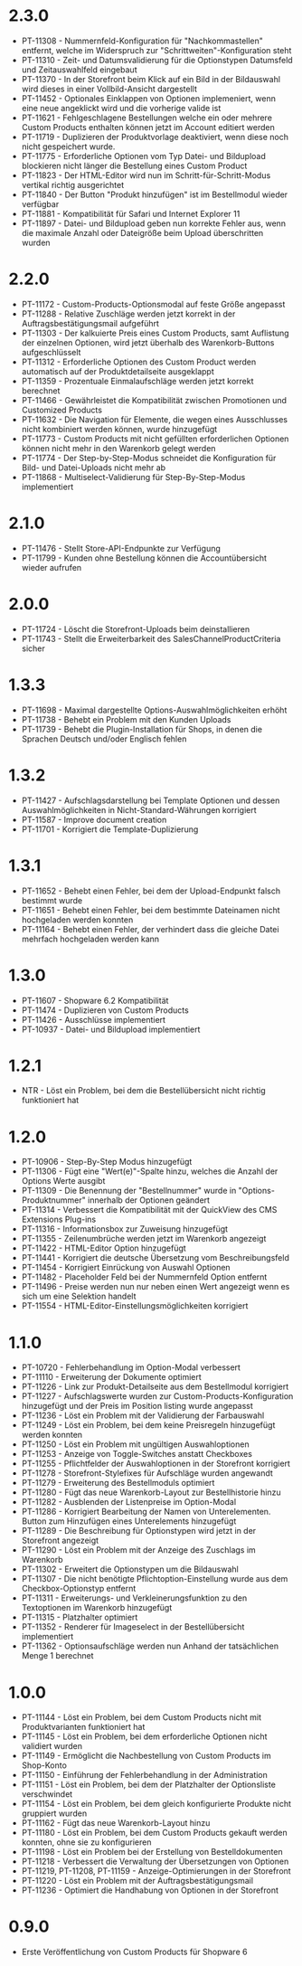 # 2.3.0
- PT-11308 - Nummernfeld-Konfiguration für "Nachkommastellen" entfernt, welche im Widerspruch zur "Schrittweiten"-Konfiguration steht
- PT-11310 - Zeit- und Datumsvalidierung für die Optionstypen Datumsfeld und Zeitauswahlfeld eingebaut 
- PT-11370 - In der Storefront beim Klick auf ein Bild in der Bildauswahl wird dieses in einer Vollbild-Ansicht dargestellt
- PT-11452 - Optionales Einklappen von Optionen implemeniert, wenn eine neue angeklickt wird und die vorherige valide ist
- PT-11621 - Fehlgeschlagene Bestellungen welche ein oder mehrere Custom Products enthalten können jetzt im Account editiert werden
- PT-11719 - Duplizieren der Produktvorlage deaktiviert, wenn diese noch nicht gespeichert wurde.
- PT-11775 - Erforderliche Optionen vom Typ Datei- und Bildupload blockieren nicht länger die Bestellung eines Custom Product
- PT-11823 - Der HTML-Editor wird nun im Schritt-für-Schritt-Modus vertikal richtig ausgerichtet
- PT-11840 - Der Button "Produkt hinzufügen" ist im Bestellmodul wieder verfügbar
- PT-11881 - Kompatibilität für Safari und Internet Explorer 11
- PT-11897 - Datei- und Bildupload geben nun korrekte Fehler aus, wenn die maximale Anzahl oder Dateigröße beim Upload überschritten wurden

# 2.2.0
- PT-11172 - Custom-Products-Optionsmodal auf feste Größe angepasst
- PT-11288 - Relative Zuschläge werden jetzt korrekt in der Auftragsbestätigungsmail aufgeführt
- PT-11303 - Der kalkuierte Preis eines Custom Products, samt Auflistung der einzelnen Optionen, wird jetzt überhalb des Warenkorb-Buttons aufgeschlüsselt
- PT-11312 - Erforderliche Optionen des Custom Product werden automatisch auf der Produktdetailseite ausgeklappt
- PT-11359 - Prozentuale Einmalaufschläge werden jetzt korrekt berechnet
- PT-11466 - Gewährleistet die Kompatibilität zwischen Promotionen und Customized Products
- PT-11632 - Die Navigation für Elemente, die wegen eines Ausschlusses nicht kombiniert werden können, wurde hinzugefügt
- PT-11773 - Custom Products mit nicht gefüllten erforderlichen Optionen können nicht mehr in den Warenkorb gelegt werden
- PT-11774 - Der Step-by-Step-Modus schneidet die Konfiguration für Bild- und Datei-Uploads nicht mehr ab
- PT-11868 - Multiselect-Validierung für Step-By-Step-Modus implementiert

# 2.1.0
- PT-11476 - Stellt Store-API-Endpunkte zur Verfügung
- PT-11799 - Kunden ohne Bestellung können die Accountübersicht wieder aufrufen

# 2.0.0
- PT-11724 - Löscht die Storefront-Uploads beim deinstallieren
- PT-11743 - Stellt die Erweiterbarkeit des SalesChannelProductCriteria sicher

# 1.3.3
- PT-11698 - Maximal dargestellte Options-Auswahlmöglichkeiten erhöht
- PT-11738 - Behebt ein Problem mit den Kunden Uploads
- PT-11739 - Behebt die Plugin-Installation für Shops, in denen die Sprachen Deutsch und/oder Englisch fehlen

# 1.3.2
- PT-11427 - Aufschlagsdarstellung bei Template Optionen und dessen Auswahlmöglichkeiten in Nicht-Standard-Währungen korrigiert
- PT-11587 - Improve document creation
- PT-11701 - Korrigiert die Template-Duplizierung

# 1.3.1
- PT-11652 - Behebt einen Fehler, bei dem der Upload-Endpunkt falsch bestimmt wurde
- PT-11651 - Behebt einen Fehler, bei dem bestimmte Dateinamen nicht hochgeladen werden konnten
- PT-11164 - Behebt einen Fehler, der verhindert dass die gleiche Datei mehrfach hochgeladen werden kann

# 1.3.0
- PT-11607 - Shopware 6.2 Kompatibilität
- PT-11474 - Duplizieren von Custom Products
- PT-11426 - Ausschlüsse implementiert
- PT-10937 - Datei- und Bildupload implementiert

# 1.2.1
- NTR - Löst ein Problem, bei dem die Bestellübersicht nicht richtig funktioniert hat

# 1.2.0
- PT-10906 - Step-By-Step Modus hinzugefügt
- PT-11306 - Fügt eine "Wert(e)"-Spalte hinzu, welches die Anzahl der Options Werte ausgibt
- PT-11309 - Die Benennung der "Bestellnummer" wurde in "Options-Produktnummer" innerhalb der Optionen geändert
- PT-11314 - Verbessert die Kompatibilität mit der QuickView des CMS Extensions Plug-ins
- PT-11316 - Informationsbox zur Zuweisung hinzugefügt
- PT-11355 - Zeilenumbrüche werden jetzt im Warenkorb angezeigt
- PT-11422 - HTML-Editor Option hinzugefügt
- PT-11441 - Korrigiert die deutsche Übersetzung vom Beschreibungsfeld
- PT-11454 - Korrigiert Einrückung von Auswahl Optionen
- PT-11482 - Placeholder Feld bei der Nummernfeld Option entfernt
- PT-11496 - Preise werden nun nur neben einen Wert angezeigt wenn es sich um eine Selektion handelt
- PT-11554 - HTML-Editor-Einstellungsmöglichkeiten korrigiert

# 1.1.0
- PT-10720 - Fehlerbehandlung im Option-Modal verbessert
- PT-11110 - Erweiterung der Dokumente optimiert
- PT-11226 - Link zur Produkt-Detailseite aus dem Bestellmodul korrigiert
- PT-11227 - Aufschlagswerte wurden zur Custom-Products-Konfiguration hinzugefügt und der Preis im Position listing wurde angepasst
- PT-11236 - Löst ein Problem mit der Validierung der Farbauswahl
- PT-11249 - Löst ein Problem, bei dem keine Preisregeln hinzugefügt werden konnten
- PT-11250 - Löst ein Problem mit ungültigen Auswahloptionen
- PT-11253 - Anzeige von Toggle-Switches anstatt Checkboxes
- PT-11255 - Pflichtfelder der Auswahloptionen in der Storefront korrigiert
- PT-11278 - Storefront-Stylefixes für Aufschläge wurden angewandt
- PT-11279 - Erweiterung des Bestellmoduls optimiert
- PT-11280 - Fügt das neue Warenkorb-Layout zur Bestellhistorie hinzu
- PT-11282 - Ausblenden der Listenpreise im Option-Modal
- PT-11286 - Korrigiert Bearbeitung der Namen von Unterelementen. Button zum Hinzufügen eines Unterelements hinzugefügt
- PT-11289 - Die Beschreibung für Optionstypen wird jetzt in der Storefront angezeigt
- PT-11290 - Löst ein Problem mit der Anzeige des Zuschlags im Warenkorb
- PT-11302 - Erweitert die Optionstypen um die Bildauswahl
- PT-11307 - Die nicht benötigte Pflichtoption-Einstellung wurde aus dem Checkbox-Optionstyp entfernt
- PT-11311 - Erweiterungs- und Verkleinerungsfunktion zu den Textoptionen im Warenkorb hinzugefügt
- PT-11315 - Platzhalter optimiert
- PT-11352 - Renderer für Imageselect in der Bestellübersicht implementiert
- PT-11362 - Optionsaufschläge werden nun Anhand der tatsächlichen Menge 1 berechnet

# 1.0.0
- PT-11144 - Löst ein Problem, bei dem Custom Products nicht mit Produktvarianten funktioniert hat
- PT-11145 - Löst ein Problem, bei dem erforderliche Optionen nicht validiert wurden
- PT-11149 - Ermöglicht die Nachbestellung von Custom Products im Shop-Konto
- PT-11150 - Einführung der Fehlerbehandlung in der Administration
- PT-11151 - Löst ein Problem, bei dem der Platzhalter der Optionsliste verschwindet
- PT-11154 - Löst ein Problem, bei dem gleich konfigurierte Produkte nicht gruppiert wurden
- PT-11162 - Fügt das neue Warenkorb-Layout hinzu
- PT-11180 - Löst ein Problem, bei dem Custom Products gekauft werden konnten, ohne sie zu konfigurieren
- PT-11198 - Löst ein Problem bei der Erstellung von Bestelldokumenten
- PT-11218 - Verbessert die Verwaltung der Übersetzungen von Optionen
- PT-11219, PT-11208, PT-11159 - Anzeige-Optimierungen in der Storefront
- PT-11220 - Löst ein Problem mit der Auftragsbestätigungsmail
- PT-11236 - Optimiert die Handhabung von Optionen in der Storefront

# 0.9.0
- Erste Veröffentlichung von Custom Products für Shopware 6
